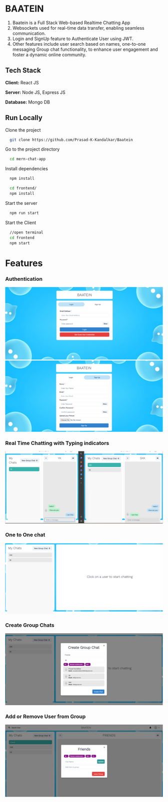 
# BAATEIN

1. Baatein is a Full Stack Web-based Realtime Chatting App
2. Websockets used for real-time data transfer, enabling seamless communication.
3. Login and SignUp feature to Authenticate User using JWT.
4. Other features include user search based on names, one-to-one messaging
   Group chat functionality, to enhance user engagement and foster a dynamic online community.
## Tech Stack

**Client:** React JS

**Server:** Node JS, Express JS

**Database:** Mongo DB
  
## Run Locally

Clone the project

```bash
  git clone https://github.com/Prasad-K-Kandalkar/Baatein
```

Go to the project directory

```bash
  cd mern-chat-app
```

Install dependencies

```bash
  npm install
```

```bash
  cd frontend/
  npm install
```

Start the server

```bash
  npm run start
```
Start the Client

```bash
  //open terminal
  cd frontend
  npm start
```

  
# Features

### Authentication
![](https://github.com/Prasad-K-Kandalkar/Baatein/blob/master/Screenshots/Authentication_baatein.png)
![](https://github.com/Prasad-K-Kandalkar/Baatein/blob/master/Screenshots/Screenshot%202023-07-29%20012224.png)
### Real Time Chatting with Typing indicators
![](https://github.com/Prasad-K-Kandalkar/Baatein/blob/master/Screenshots/Realtime_Baatein.png)
### One to One chat
![](https://github.com/Prasad-K-Kandalkar/Baatein/blob/master/Screenshots/Ontoone_Baatein.png)
### Create Group Chats
![](https://github.com/Prasad-K-Kandalkar/Baatein/blob/master/Screenshots/Group_baatein.png)
### Add or Remove User from Group
![](https://github.com/Prasad-K-Kandalkar/Baatein/blob/master/Screenshots/Add_Baatein.png)
